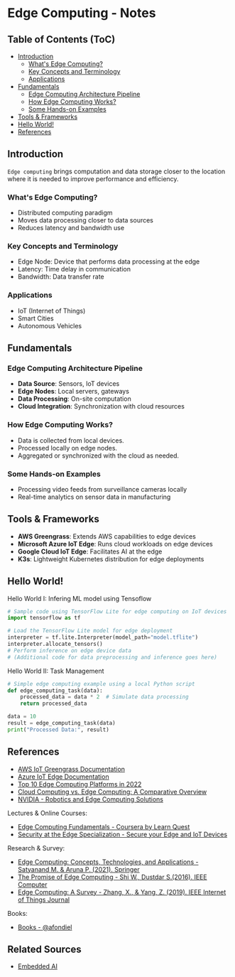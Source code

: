 # Edge Computing - Notes

## Table of Contents (ToC)

  - [Introduction](#introduction)
    - [What's Edge Computing?](#whats-edge-computing)
    - [Key Concepts and Terminology](#key-concepts-and-terminology)
    - [Applications](#applications)
  - [Fundamentals](#fundamentals)
    - [Edge Computing Architecture Pipeline](#edge-computing-architecture-pipeline)
    - [How Edge Computing Works?](#how-edge-computing-works)
    - [Some Hands-on Examples](#some-hands-on-examples)
  - [Tools \& Frameworks](#tools--frameworks)
  - [Hello World!](#hello-world)
  - [References](#references)

## Introduction

`Edge computing` brings computation and data storage closer to the location where it is needed to improve performance and efficiency.

### What's Edge Computing?
- Distributed computing paradigm
- Moves data processing closer to data sources
- Reduces latency and bandwidth use

### Key Concepts and Terminology
- Edge Node: Device that performs data processing at the edge
- Latency: Time delay in communication
- Bandwidth: Data transfer rate

### Applications
- IoT (Internet of Things)
- Smart Cities
- Autonomous Vehicles

## Fundamentals

### Edge Computing Architecture Pipeline
- **Data Source**: Sensors, IoT devices
- **Edge Nodes**: Local servers, gateways
- **Data Processing**: On-site computation
- **Cloud Integration**: Synchronization with cloud resources

### How Edge Computing Works?
- Data is collected from local devices.
- Processed locally on edge nodes.
- Aggregated or synchronized with the cloud as needed.

### Some Hands-on Examples
- Processing video feeds from surveillance cameras locally
- Real-time analytics on sensor data in manufacturing

## Tools & Frameworks
- **AWS Greengrass**: Extends AWS capabilities to edge devices
- **Microsoft Azure IoT Edge**: Runs cloud workloads on edge devices
- **Google Cloud IoT Edge**: Facilitates AI at the edge
- **K3s**: Lightweight Kubernetes distribution for edge deployments

## Hello World!

Hello World I: Infering ML model using Tensoflow 

```python
# Sample code using TensorFlow Lite for edge computing on IoT devices
import tensorflow as tf

# Load the TensorFlow Lite model for edge deployment
interpreter = tf.lite.Interpreter(model_path="model.tflite")
interpreter.allocate_tensors()
# Perform inference on edge device data
# (Additional code for data preprocessing and inference goes here)
```

Hello World II: Task Management

```python
# Simple edge computing example using a local Python script
def edge_computing_task(data):
    processed_data = data * 2  # Simulate data processing
    return processed_data

data = 10
result = edge_computing_task(data)
print("Processed Data:", result)
```

## References

- [AWS IoT Greengrass Documentation](https://aws.amazon.com/greengrass/)
- [Azure IoT Edge Documentation](https://docs.microsoft.com/en-us/azure/iot-edge/)
- [Top 10 Edge Computing Platforms in 2022](https://www.spiceworks.com/tech/edge-computing/articles/best-edge-computing-platforms/)
- [Cloud Computing vs. Edge Computing: A Comparative Overview](https://ubiminds.com/en-us/cloud-computing-vs-edge-computing/)
- [NVIDIA - Robotics and Edge Computing Solutions](https://www.nvidia.com/en-us/solutions/robotics-and-edge-computing/)

Lectures & Online Courses:
- [Edge Computing Fundamentals - Coursera by Learn Quest](https://www.coursera.org/learn/security-at-the-edge-first-course-1?utm_medium=sem&utm_source=gg&utm_campaign=B2C_EMEA__coursera_FTCOF_career-academy_pmax-multiple-audiences-country-multi-set2&campaignid=20882109092&adgroupid=&device=c&keyword=&matchtype=&network=x&devicemodel=&adposition=&creativeid=&hide_mobile_promo&gad_source=1&gclid=Cj0KCQjw5ea1BhC6ARIsAEOG5pwDvNtAmQOWXb3ue3QE1_rrH08gy3YCbn-7ExiAnvm4esvTaIxVFA8aAvlfEALw_wcB)
- [Security at the Edge Specialization - Secure your Edge and IoT Devices](https://www.coursera.org/specializations/security-at-the-edge)

Research & Survey:

- [Edge Computing: Concepts, Technologies, and Applications - Satyanand M. & Aruna P. (2021). Springer](#)
- [The Promise of Edge Computing - Shi W., Dustdar S.(2016). IEEE Computer](#)
- [Edge Computing: A Survey  - Zhang, X., & Yang, Z. (2019). IEEE Internet of Things Journal](#)

Books:

- [Books - @afondiel](https://github.com/afondiel/cs-books)

## Related Sources

- [Embedded AI](../embedded-ai-notes/tinyML/tinyML-notes.md)

